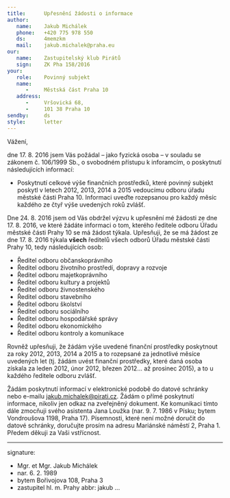 ```yaml
---
title:      Upřesnění žádosti o informace 
author:
   name:    Jakub Michálek
   phone:   +420 775 978 550
   ds:      4memzkm
   mail:    jakub.michalek@praha.eu
our:
   name:    Zastupitelský klub Pirátů
   sign:    ZK Pha 158/2016
your:
   role:    Povinný subjekt
   name:    
      -     Městská část Praha 10
   address:
      -     Vršovická 68,
      -     101 38 Praha 10
sendby:     ds
style:      letter
---
```


Vážení, 

dne 17. 8. 2016 jsem Vás požádal – jako fyzická osoba – v souladu se zákonem č. 106/1999 Sb., o svobodném přístupu k inforamcím, o poskytnutí následujících informací:

* Poskytnutí celkové výše finančních prostředků, které povinný subjekt poskytl v letech 2012, 2013, 2014 a 2015 vedoucímu odboru úřadu městské části Praha 10. Informaci uveďte rozepsanou pro každý měsíc každého ze čtyř výše uvedených roků zvlášť. 

Dne 24. 8. 2016 jsem od Vás obdržel výzvu k upřesnění mé žádosti ze dne 17. 8. 2016, ve které žádáte informaci o tom, kterého ředitele odboru Úřadu městské části Prahy 10 se má žádost týkala. Upřesňuji, že se má žádost ze dne 17. 8. 2016 týkala **všech** ředitelů všech odborů Úřadu městské části Prahy 10, tedy následujících osob:

* Ředitel odboru občanskoprávního
* Ředitel odboru životního prostředí, dopravy a rozvoje
* Ředitel odboru majetkoprávního
* Ředitel odboru kultury a projektů
* Ředitel odboru živnostenského
* Ředitel odboru stavebního
* Ředitel odboru školství
* Ředitel odboru sociálního
* Ředitel odboru hospodářské správy
* Ředitel odboru ekonomického
* Ředitel odboru kontroly a komunikace

Rovněž upřesňuji, že žádám výše uvedené finanční prostředky poskytnout za roky 2012, 2013, 2014 a 2015 a to rozepsané za jednotlivé měsíce uvedených let (tj. žádám uvést finanční prostředky, které daná osoba získala za leden 2012, únor 2012, březen 2012... až prosinec 2015), a to u každého ředitele odboru zvlášť. 

Žádám poskytnutí informací v elektronické podobě do datové schránky nebo e-mailu jakub.michalek@pirati.cz. Žádám o přímé poskytnutí informace, nikoliv jen odkaz na zveřejněný dokument. Ke komunikaci tímto dále zmocňuji svého asistenta Jana Loužka (nar. 9. 7. 1986 v Písku; bytem Vondroušova 1198, Praha 17). Písemnosti, které není možné doručit do datové schránky, doručujte prosím na adresu Mariánské náměstí 2, Praha 1. Předem děkuji za Vaši vstřícnost.

---
signature:
  - Mgr. et Mgr. Jakub Michálek
  - nar. 6. 2. 1989
  - bytem Bořivojova 108, Praha 3
  - zastupitel hl. m. Prahy
abbr:       jakub
...
